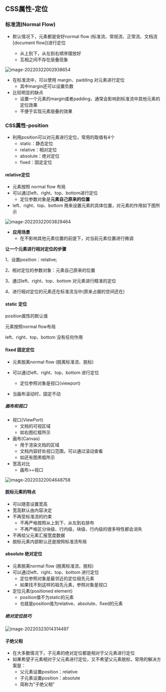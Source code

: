 ## CSS属性-定位

### 标准流(Normal Flow)

* 默认情况下，元素都是安好normal flow (标准流、常规流、正常流、文档流[document flow])进行定位

  * 从上到下，从左到右顺序摆放好
  * 互相之间不存在层叠现象

![image-20220322002938654](/Users/guo/Notes/HTML/HTML5+CSS3/images/定位_标准流_01.png)

* 在标准流中，可以使用 margin、padding 对元素进行定位
  * 其中margin还可以设置负数
* 比较明显的缺点
  * 设置一个元素的margin或者padding，通常会影响到标准流中其他元素的定位效果
  * 不便于实现元素层叠的效果

### CSS属性-position

* 利用position可以对元素进行定位，常用的取值有4个
  * static：静态定位
  * relative：相对定位
  * absolute：绝对定位
  * fixed：固定定位

#### relative定位

* 元素按照 normal flow 布局
* 可以通过left、right、top、bottom进行定位
  * 定位参数对象是**元素自己原来的位置**
* left、right、top、bottom 用来设置元素的具体位置，对元素的作用如下图所示

![image-20220322003829464](/Users/guo/Notes/HTML/HTML5+CSS3/images/定位_relative_01.png)

* **应用场景**
  * 在不影响其他元素位置的前提下，对当前元素位置进行微调

**让一个元素进行相对定位的步骤**

1、设置position：relative;

2、相对定位的参数对象：元素自己原来的位置

3、通过left、right、top、bottom 对元素进行精准的定位

4、进行相对定位的元素还在标准流当中(原来占据的空间还在)

#### static 定位

position属性的默认值

元素按照normal flow布局

left、right、top、bottom 没有任何作用

#### fixed 固定定位

* 元素脱离normal flow (脱离标准流、脱标)
* 可以通过left、right、top、bottom 进行定位
  * 定位参照对象是视口(viewport)

* 当画布滚动时，固定不动

##### 画布和视口

* 视口(ViewPort)
  *  文档的可视区域
  * 如右图红框所示
* 画布(Canvas)
  * 用于渲染文档的区域
  * 文档内容好处视口范围，可以通过滚动查看
  * 如还有图黑框所示
* 宽高对比
  * 画布>=视口

![image-20220322004648758](/Users/guo/Notes/HTML/HTML5+CSS3/images/定位_画布视口_01.png)

#### 脱标元素的特点

* 可以随意设置宽高
* 宽高默认由内容决定
* 不再受标准流的约束
  * 不再严格按照从上到下、从左到右排布
  * 不再严格区分块级、行内级，块级、行内级的很多特性都会消失
* 不再给父元素汇报宽度数据
* 脱标元素内部默认还是按照标准流布局

#### absolute 绝对定位

* 元素脱离normal flow (脱离标准流、脱标)
* 可以通过left、right、top、bottom 进行定位
  * 定位参照对象是最邻近的定位祖先元素
  * 如果找不到这样的祖先元素，参照对象是视口
* 定位元素(positioned element)
  * position值不为static的元素
  * 也就是position值为relative、absolute、fixed的元素

##### 绝对定位技巧

![image-20220323014314497](/Users/guo/Notes/HTML/HTML5+CSS3/images/定位_绝对定位元素.png)

#### 子绝父相

* 在大多数情况下，子元素的绝对定位都是相对于父元素进行定位
* 如果希望子元素相对于父元素进行定位，又不希望父元素脱标，常用的解决方案是：
  * 父元素设置position：relative
  * 子元素设置position：absolute
  * 简称为"子绝父相"
